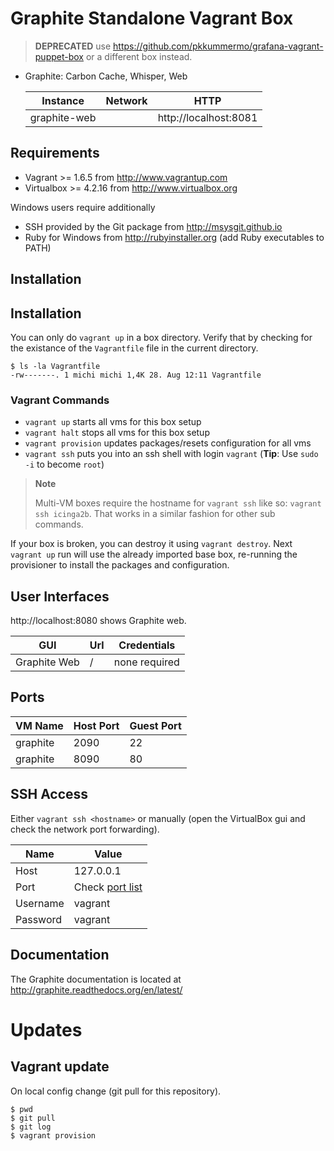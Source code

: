 # Graphite Standalone Vagrant Box

> **DEPRECATED**
> use https://github.com/pkkummermo/grafana-vagrant-puppet-box
> or a different box instead.


* Graphite: Carbon Cache, Whisper, Web


  Instance      | Network                   | HTTP
  --------------|---------------------------|--------------------------------------
  graphite-web  |                           | http://localhost:8081


## Requirements

* Vagrant >= 1.6.5 from http://www.vagrantup.com
* Virtualbox >= 4.2.16 from http://www.virtualbox.org

Windows users require additionally

* SSH provided by the Git package from http://msysgit.github.io
* Ruby for Windows from http://rubyinstaller.org (add Ruby executables to PATH)


## Installation

## Installation

You can only do `vagrant up` in a box directory. Verify that
by checking for the existance of the `Vagrantfile` file in the current
directory.

    $ ls -la Vagrantfile
    -rw-------. 1 michi michi 1,4K 28. Aug 12:11 Vagrantfile

### Vagrant Commands

* `vagrant up` starts all vms for this box setup
* `vagrant halt` stops all vms for this box setup
* `vagrant provision` updates packages/resets configuration for all vms
* `vagrant ssh` puts you into an ssh shell with login `vagrant` (**Tip**: Use `sudo -i` to become `root`)

> **Note**
>
> Multi-VM boxes require the hostname for `vagrant ssh` like so: `vagrant ssh icinga2b`.
> That works in a similar fashion for other sub commands.

If your box is broken, you can destroy it using `vagrant destroy`. Next `vagrant up`
run will use the already imported base box, re-running the provisioner to install
the packages and configuration.


## User Interfaces

http://localhost:8080 shows Graphite web.

  GUI               | Url               | Credentials
  ------------------|-------------------|----------------
  Graphite Web      | /                 | none required


## Ports

  VM Name   | Host Port | Guest Port
  ----------|-----------|-----------
  graphite  | 2090      | 22
  graphite  | 8090      | 80


## SSH Access

Either `vagrant ssh <hostname>` or manually (open the VirtualBox gui and check the
network port forwarding).

  Name            | Value
  ----------------|----------------
  Host            | 127.0.0.1
  Port            | Check [port list](#ports)
  Username        | vagrant
  Password        | vagrant


## Documentation

The Graphite documentation is located at http://graphite.readthedocs.org/en/latest/

# Updates

## Vagrant update

On local config change (git pull for this repository).

    $ pwd
    $ git pull
    $ git log
    $ vagrant provision
